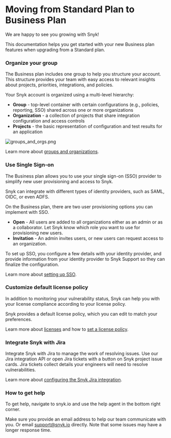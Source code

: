 # Moving from Standard Plan to Business Plan

We are happy to see you growing with Snyk!

This documentation helps you get started with your new Business plan features when upgrading from a Standard plan.

### Organize your group

The Business plan includes one group to help you structure your account. This structure provides your team with easy access to relevant insights about projects, priorities, integrations, and policies.

Your Snyk account is organized using a multi-level hierarchy:

* **Group** - top-level container with certain configurations \(e.g., policies, reporting, SSO\) shared across one or more organizations
* **Organization** - a collection of projects that share integration configuration and access controls
* **Projects** - the basic representation of configuration and test results for an application

![groups\_and\_orgs.png](https://support.snyk.io/hc/article_attachments/360019179757/groups_and_orgs.png)

Learn more about [groups and organizations](https://support.snyk.io/hc/en-us/articles/360004037617-What-s-a-Snyk-group-).

### Use Single Sign-on

The Business plan allows you to use your single sign-on \(SSO\) provider to simplify new user provisioning and access to Snyk.

Snyk can integrate with different types of identity providers, such as SAML, OIDC, or even ADFS.

On the Business plan, there are two user provisioning options you can implement with SSO.

* **Open** - All users are added to all organizations either as an admin or as a collaborator. Let Snyk know which role you want to use for provisioning new users.
* **Invitation** - An admin invites users, or new users can request access to an organization.

To set up SSO, you configure a few details with your identity provider, and provide information from your identity provider to Snyk Support so they can finalize the configuration.

Learn more about [setting up SSO](https://support.snyk.io/hc/en-us/articles/360018025297-Introduction-to-Snyk-Single-Sign-On-SSO-). 

### Customize default license policy

In addition to monitoring your vulnerability status, Snyk can help you with your license compliance according to your license policy.

Snyk provides a default license policy, which you can edit to match your preferences.

Learn more about [licenses](https://support.snyk.io/hc/en-us/articles/360003557837-Licenses-overview) and how to [set a license policy](https://support.snyk.io/hc/en-us/articles/360007590258-Setting-a-license-policy).

### Integrate Snyk with Jira

Integrate Snyk with Jira to manage the work of resolving issues. Use our Jira integration API or open Jira tickets with a button on Snyk project issue cards. Jira tickets collect details your engineers will need to resolve vulnerabilities. 

Learn more about [configuring the Snyk Jira integration](https://support.snyk.io/hc/en-us/articles/360004002458-Jira).

### How to get help

To get help, navigate to snyk.io and use the help agent in the bottom right corner.

Make sure you provide an email address to help our team communicate with you. Or email support@snyk.io directly. Note that some issues may have a longer response time. 

